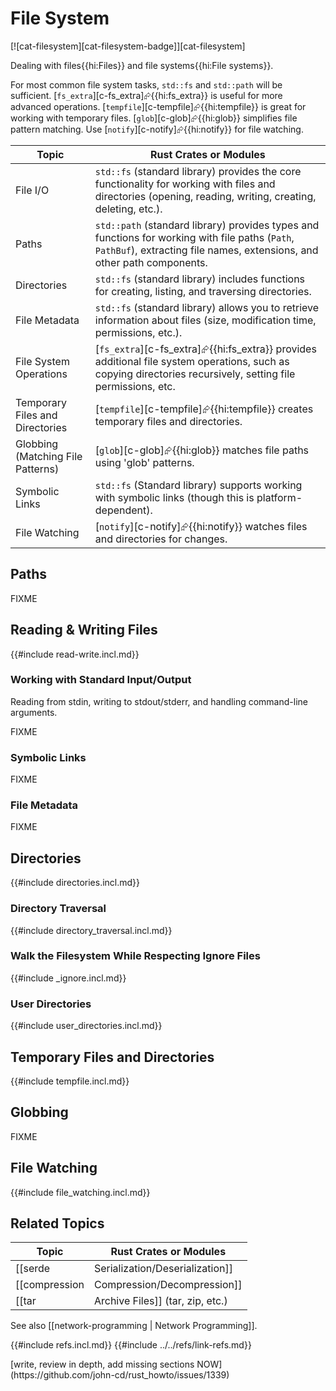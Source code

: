 # File System

[![cat-filesystem][cat-filesystem-badge]][cat-filesystem]

Dealing with files{{hi:Files}} and file systems{{hi:File systems}}.

For most common file system tasks, `std::fs` and `std::path` will be sufficient. [`fs_extra`][c-fs_extra]⮳{{hi:fs_extra}} is useful for more advanced operations. [`tempfile`][c-tempfile]⮳{{hi:tempfile}} is great for working with temporary files. [`glob`][c-glob]⮳{{hi:glob}} simplifies file pattern matching. Use [`notify`][c-notify]⮳{{hi:notify}} for file watching.

| Topic | Rust Crates or Modules |
|---|---|
| File I/O | `std::fs` (standard library) provides the core functionality for working with files and directories (opening, reading, writing, creating, deleting, etc.). |
| Paths | `std::path` (standard library) provides types and functions for working with file paths (`Path`, `PathBuf`), extracting file names, extensions, and other path components. |
| Directories | `std::fs` (standard library) includes functions for creating, listing, and traversing directories. |
| File Metadata | `std::fs` (standard library) allows you to retrieve information about files (size, modification time, permissions, etc.). |
| File System Operations | [`fs_extra`][c-fs_extra]⮳{{hi:fs_extra}} provides additional file system operations, such as copying directories recursively, setting file permissions, etc. |
| Temporary Files and Directories | [`tempfile`][c-tempfile]⮳{{hi:tempfile}} creates temporary files and directories. |
| Globbing (Matching File Patterns) | [`glob`][c-glob]⮳{{hi:glob}} matches file paths using 'glob' patterns. |
| Symbolic Links | `std::fs` (Standard library) supports working with symbolic links (though this is platform-dependent). |
| File Watching | [`notify`][c-notify]⮳{{hi:notify}} watches files and directories for changes. |

## Paths

FIXME

## Reading & Writing Files

{{#include read-write.incl.md}}

### Working with Standard Input/Output

Reading from stdin, writing to stdout/stderr, and handling command-line arguments.

FIXME

### Symbolic Links

FIXME

### File Metadata

FIXME

## Directories

{{#include directories.incl.md}}

### Directory Traversal

{{#include directory_traversal.incl.md}}

### Walk the Filesystem While Respecting Ignore Files

{{#include _ignore.incl.md}}

### User Directories

{{#include user_directories.incl.md}}

## Temporary Files and Directories

{{#include tempfile.incl.md}}

## Globbing

FIXME

## File Watching

{{#include file_watching.incl.md}}

## Related Topics

| Topic | Rust Crates or Modules |
|---|---|
| [[serde | Serialization/Deserialization]] | [`serde`][c-serde]⮳{{hi:serde}} is often used with file I/O to read and write structured data (JSON, YAML, TOML, etc.) to files. |
| [[compression | Compression/Decompression]] | [`flate2`][c-flate2]⮳{{hi:flate2}}, [`gzip`][c-gzip]⮳{{hi:gzip}}, [`bzip2`][c-bzip2]⮳{{hi:bzip2}}, [`xz2`][c-xz2]⮳{{hi:xz2}} work with various compression formats (often used when dealing with files). |
| [[tar | Archive Files]] (tar, zip, etc.) | [`tar`][c-tar]⮳{{hi:tar}}, [`zip`][c-zip]⮳{{hi:zip}} can be used for working with tar and zip archives. |

See also [[network-programming | Network Programming]].

{{#include refs.incl.md}}
{{#include ../../refs/link-refs.md}}

<div class="hidden">
[write, review in depth, add missing sections NOW](https://github.com/john-cd/rust_howto/issues/1339)
</div>
